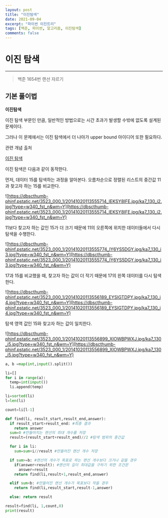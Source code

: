 ```yaml
---
layout: post
title: "이진탐색"
date: 2021-09-04
excerpt: "파이썬 이진트리"
tags: [백준, 파이썬, 알고리즘, 이진탐색]
comments: false
---
```


# 이진 탐색

---

> 백준 1654번 랜선 자르기

## 기본 풀이법

**이진탐색**

이진 탐색 부문인 만큼, 일반적인 방법으로는 시간 초과가 발생할 수밖에 없도록 설계된 문제이다.

그러나 이 문제에서는 이진 탐색에서 더 나아가 upper bound 아이디어 또한 필요하다.

관련 개념 출처

[이진 탐색](https://terms.naver.com/entry.naver?docId=2270440&cid=51173&categoryId=51173)

이진 탐색은 다음과 같이 동작한다.

먼저, 데이터 15를 탐색하는 과정을 알아본다. 오름차순으로 정렬된 리스트의 중간값 11과 찾고자 하는 15를 비교한다.

![https://dbscthumb-phinf.pstatic.net/3523_000_1/20141020113555714_IEKSY8IFE.jpg/ka7_130_i2.jpg?type=w340_fst_n&wm=Y](https://dbscthumb-phinf.pstatic.net/3523_000_1/20141020113555714_IEKSY8IFE.jpg/ka7_130_i2.jpg?type=w340_fst_n&wm=Y)

11보다 찾고자 하는 값인 15가 더 크기 때문에 11의 오른쪽에 위치한 데이터들에서 다시 탐색을 수행한다.

![https://dbscthumb-phinf.pstatic.net/3523_000_1/20141020113555774_IY6YS5DGY.jpg/ka7_130_i3.jpg?type=w340_fst_n&wm=Y](https://dbscthumb-phinf.pstatic.net/3523_000_1/20141020113555774_IY6YS5DGY.jpg/ka7_130_i3.jpg?type=w340_fst_n&wm=Y)

17과 15를 비교했을 때, 찾고자 하는 값이 더 작기 때문에 17의 왼쪽 데이터를 다시 탐색한다.

![https://dbscthumb-phinf.pstatic.net/3523_000_1/20141020113556189_EYSIGTDPY.jpg/ka7_130_i4.jpg?type=w340_fst_n&wm=Y](https://dbscthumb-phinf.pstatic.net/3523_000_1/20141020113556189_EYSIGTDPY.jpg/ka7_130_i4.jpg?type=w340_fst_n&wm=Y)

탐색 영역 값인 15와 찾고자 하는 값이 일치한다.

![https://dbscthumb-phinf.pstatic.net/3523_000_1/20141020113556899_XIOWBPWXJ.jpg/ka7_130_i5.jpg?type=w340_fst_n&wm=Y](https://dbscthumb-phinf.pstatic.net/3523_000_1/20141020113556899_XIOWBPWXJ.jpg/ka7_130_i5.jpg?type=w340_fst_n&wm=Y)

```python
a, b =map(int,input().split())

li=[]
for i in range(a):
  temp=int(input())
  li.append(temp)

li=sorted(li)
l=len(li)

count=li[l-1]

def find(li, result_start,result_end,answer):
  if result_start>result_end: #최종 결과
    return answer
  sum=0 #만들어지는 랜선의 최대 개수를 저장
  result=(result_start+result_end)//2 #탐색 범위의 중간값

  for i in li:
    sum=sum+i//result #만들어진 랜선 개수 저장

  if sum>=b: #랜선의 개수가 목표로 하는 랜선 개수보다 크거나 같을 경우
    if(answer<result): #랜선의 길이 최대값을 구하기 위한 조건문
      answer=result
    return find(li,result+1,result_end,answer)

  elif sum<b: #만들어진 랜선 개수가 목표보다 작을 경우
    return find(li,result_start,result-1,answer)

  else: return result

result=find(li, 1,count,0)
print(result)
```
